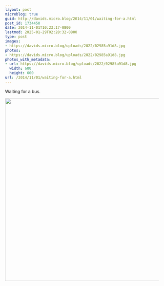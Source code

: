 ```yaml
---
layout: post
microblog: true
guid: http://davids.micro.blog/2014/11/01/waiting-for-a.html
post_id: 1734450
date: 2014-11-01T10:23:17-0800
lastmod: 2025-01-29T02:28:32-0800
type: post
images:
- https://davids.micro.blog/uploads/2022/02985a91d8.jpg
photos:
- https://davids.micro.blog/uploads/2022/02985a91d8.jpg
photos_with_metadata:
- url: https://davids.micro.blog/uploads/2022/02985a91d8.jpg
  width: 600
  height: 600
url: /2014/11/01/waiting-for-a.html
---
```

Waiting for a bus.

<img src="/uploads/2022/02985a91d8.jpg" width="600" height="600" alt="">
